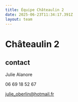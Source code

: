 ```yaml
---
title: Équipe Châteaulin 2
date: 2025-06-23T11:34:17.391Z
layout: team
---
```


# Châteaulin 2



## contact 

Julie Alanore

06 69 18 52 67

julie_oberlin@hotmail.fr

